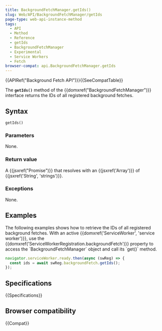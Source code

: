 ```yaml
---
title: BackgroundFetchManager.getIds()
slug: Web/API/BackgroundFetchManager/getIds
page-type: web-api-instance-method
tags:
  - API
  - Method
  - Reference
  - getIds
  - BackgroundFetchManager
  - Experimental
  - Service Workers
  - Fetch
browser-compat: api.BackgroundFetchManager.getIds
---
```


{{APIRef("Background Fetch API")}}{{SeeCompatTable}}

The **`getIds()`** method of the {{domxref("BackgroundFetchManager")}} interface returns the IDs of all registered background fetches.

## Syntax

```js-nolint
getIds()
```

### Parameters

None.

### Return value

A {{jsxref("Promise")}} that resolves with an {{jsxref('Array')}} of {{jsxref('String', 'strings')}}.

### Exceptions

None.

## Examples

The following examples shows how to retrieve the IDs of all registered background fetches. With an active {{domxref('ServiceWorker', 'service worker')}}, use the {{domxref('ServiceWorkerRegistration.backgroundFetch')}} property to access the \`BackgroundFetchManager\` object and call its \`get()\` method.

```js
navigator.serviceWorker.ready.then(async (swReg) => {
  const ids = await swReg.backgroundFetch.getIds();
});
```

## Specifications

{{Specifications}}

## Browser compatibility

{{Compat}}
